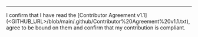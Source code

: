 

______________________________________
I confirm that I have read the [Contributor Agreement v1.1](<GITHUB_URL>/blob/main/.github/Contributor%20Agreement%20v1.1.txt), agree to be bound on them and confirm that my contribution is compliant.
